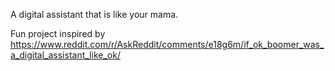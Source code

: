 A digital assistant that is like your mama.


Fun project inspired by https://www.reddit.com/r/AskReddit/comments/e18g6m/if_ok_boomer_was_a_digital_assistant_like_ok/

